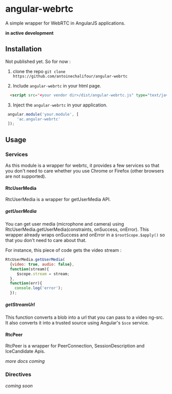 # angular-webrtc
A simple wrapper for WebRTC in AngularJS applications.

**in active development**

## Installation
Not published yet. So for now :

1. clone the repo
`git clone https://github.com/antoinechalifour/angular-webrtc`

2. Include `angular-webrtc` in your html page.
```html
  <script src="<your vendor dir>/dist/angular-webrtc.js" type="text/javascript"></script>
```
3. Inject the `angular-webrtc` in your application.

 ```js
  angular.module('your.module', [
      'ac.angular-webrtc'
  ]);
```

## Usage
### Services
As this module is a wrapper for webrtc, it provides a few services so that you don't need to care whether you use Chrome or Firefox (other browsers are not supported).

#### RtcUserMedia
RtcUserMedia is a wrapper for getUserMedia API.

##### getUserMedia
You can get user media (microphone and camera) using RtcUserMedia.getUserMedia(constraints, onSuccess, onError).
This wrapper already wraps onSuccess and onError in a `$rootScope.$apply()` so that you don't need to care about that.

For instance, this piece of code gets the video stream :
```js
RtcUserMedia.getUserMedia(
  {video: true, audio: false},
  function(stream){
     $scope.stream = stream;
  },
  function(err){
    console.log('error');
  });
```

##### getStreamUrl
This function converts a blob into a url that you can pass to a video ng-src. It also converts it into a trusted source using Angular's `$sce` service.

#### RtcPeer
RtcPeer is a wrapper for PeerConnection, SessionDescription and IceCandidate Apis.

*more docs coming*

### Directives
*coming soon*